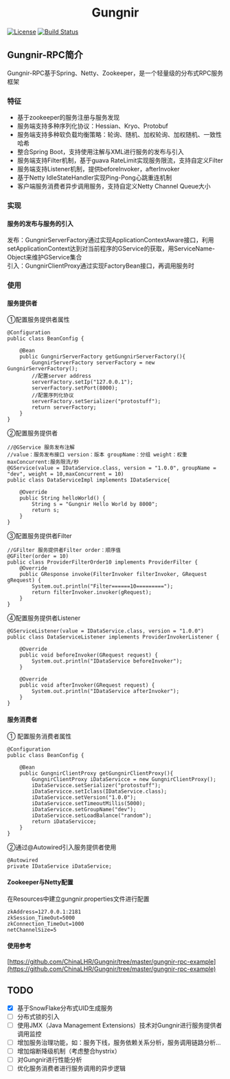 # <center>Gungnir</center>

[![License](https://img.shields.io/badge/License-Apache%202.0-blue.svg)](https://github.com/ChinaLHR/Gungnir/blob/master/LICENSE)
[![Build Status](https://travis-ci.org/ChinaLHR/Gungnir.svg?branch=master)](https://travis-ci.org/ChinaLHR/Gungnir)

## Gungnir-RPC简介
Gungnir-RPC基于Spring、Netty、Zookeeper，是一个轻量级的分布式RPC服务框架

### 特征

- 基于zookeeper的服务注册与服务发现
- 服务端支持多种序列化协议：Hessian、Kryo、Protobuf
- 服务端支持多种软负载均衡策略：轮询、随机、加权轮询、加权随机、一致性哈希
- 整合Spring Boot，支持使用注解与XML进行服务的发布与引入
- 服务端支持Filter机制，基于guava RateLimit实现服务限流，支持自定义Filter
- 服务端支持Listener机制，提供beforeInvoker，afterInvoker
- 基于Netty IdleStateHandler实现Ping-Pong心跳重连机制
- 客户端服务消费者异步调用服务，支持自定义Netty Channel Queue大小

### 实现
#### 服务的发布与服务的引入
发布：GungnirServerFactory通过实现ApplicationContextAware接口，利用setApplicationContext达到对当前程序的GService的获取，用ServiceName-Object来维护GService集合<br/>
引入：GungnirClientProxy通过实现FactoryBean接口，再调用服务时

### 使用

#### 服务提供者

①配置服务提供者属性

	@Configuration
	public class BeanConfig {
	
	    @Bean
	    public GungnirServerFactory getGungnirServerFactory(){
	        GungnirServerFactory serverFactory = new GungnirServerFactory();
	        //配置server address
	        serverFactory.setIp("127.0.0.1");
	        serverFactory.setPort(8000);
	        //配置序列化协议
	        serverFactory.setSerializer("protostuff");
	        return serverFactory;
	    }	
	}

②配置服务提供者
    
	//@GService 服务发布注解
	//value：服务发布接口 version：版本 groupName：分组 weight：权重 maxConcurrent:服务限流/秒
	@GService(value = IDataService.class, version = "1.0.0", groupName = "dev", weight = 10,maxConcurrent = 10)
	public class DataServiceImpl implements IDataService{

	    @Override
	    public String helloWorld() {
	        String s = "Gungnir Hello World by 8000";
	        return s;
	    }
	}

③配置服务提供者Filter

	//GFilter 服务提供者Filter order：顺序值
	@GFilter(order = 10)
	public class ProviderFilterOrder10 implements ProviderFilter {
	    @Override
	    public GResponse invoke(FilterInvoker filterInvoker, GRequest gRequest) {
	        System.out.println("Filter======10=========");
	        return filterInvoker.invoker(gRequest);
	    }
	}

④配置服务提供者Listener

	@GServiceListener(value = IDataService.class, version = "1.0.0")
	public class DataServiceListener implements ProviderInvokerListener {
	
	    @Override
	    public void beforeInvoker(GRequest request) {
	        System.out.println("IDataService beforeInvoker");
	    }
	
	    @Override
	    public void afterInvoker(GRequest request) {
	        System.out.println("IDataService afterInvoker");
	    }
	}

#### 服务消费者

① 配置服务消费者属性
	
	@Configuration
	public class BeanConfig {	
	
	    @Bean
	    public GungnirClientProxy getGungnirClientProxy(){
	        GungnirClientProxy iDataServicce = new GungnirClientProxy();
	        iDataServicce.setSerializer("protostuff");
	        iDataServicce.setIclass(IDataService.class);
	        iDataServicce.setVersion("1.0.0");
	        iDataServicce.setTimeoutMillis(5000);
	        iDataServicce.setGroupName("dev");
	        iDataServicce.setLoadBalance("random");
	        return iDataServicce;
	    }
	}

②通过@Autowired引入服务提供者使用
	
	@Autowired
    private IDataService iDataService;

#### Zookeeper与Netty配置
在Resources中建立gungnir.properties文件进行配置
	
	zkAddress=127.0.0.1:2181
	zkSession_TimeOut=5000
	zkConnection_TimeOut=1000
	netChannelSize=5

#### 使用参考

[https://github.com/ChinaLHR/Gungnir/tree/master/gungnir-rpc-example](https://github.com/ChinaLHR/Gungnir/tree/master/gungnir-rpc-example)

## TODO

- [x] 基于SnowFlake分布式UID生成服务
- [ ] 分布式锁的引入
- [ ] 使用JMX（Java Management Extensions）技术对Gungnir进行服务提供者调用监控
- [ ] 增加服务治理功能，如：服务下线，服务依赖关系分析，服务调用链路分析...
- [ ] 增加熔断降级机制（考虑整合hystrix）
- [ ] 对Gungnir进行性能分析
- [ ] 优化服务消费者进行服务调用的异步逻辑
